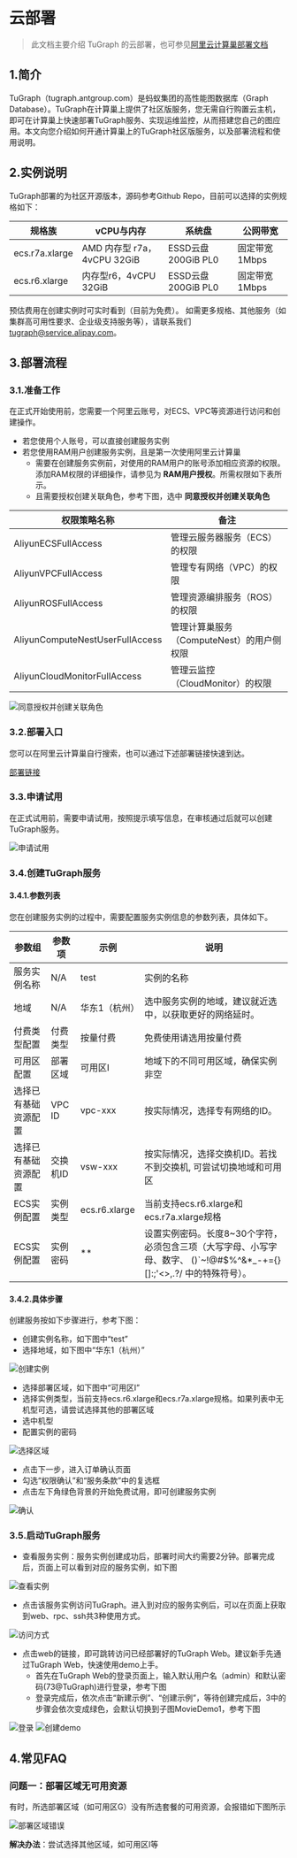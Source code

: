 # 云部署

> 此文档主要介绍 TuGraph 的云部署，也可参见[阿里云计算巢部署文档](https://aliyun-computenest.github.io/quickstart-tugraph/)

## 1.简介

TuGraph（tugraph.antgroup.com）是蚂蚁集团的高性能图数据库（Graph Database）。TuGraph在计算巢上提供了社区版服务，您无需自行购置云主机，即可在计算巢上快速部署TuGraph服务、实现运维监控，从而搭建您自己的图应用。本文向您介绍如何开通计算巢上的TuGraph社区版服务，以及部署流程和使用说明。

## 2.实例说明

TuGraph部署的为社区开源版本，源码参考Github Repo，目前可以选择的实例规格如下：

|规格族         |vCPU与内存                 |系统盘             |公网带宽     |
|--------------|--------------------------|-------------------|-------------|
|ecs.r7a.xlarge|AMD 内存型 r7a，4vCPU 32GiB|ESSD云盘 200GiB PL0|固定带宽1Mbps|
|ecs.r6.xlarge |内存型r6，4vCPU 32GiB      |ESSD云盘 200GiB PL0|固定带宽1Mbps|

预估费用在创建实例时可实时看到（目前为免费）。 如需更多规格、其他服务（如集群高可用性要求、企业级支持服务等），请联系我们 tugraph@service.alipay.com。

## 3.部署流程

### 3.1.准备工作

在正式开始使用前，您需要一个阿里云账号，对ECS、VPC等资源进行访问和创建操作。

- 若您使用个人账号，可以直接创建服务实例
- 若您使用RAM用户创建服务实例，且是第一次使用阿里云计算巢
    - 需要在创建服务实例前，对使用的RAM用户的账号添加相应资源的权限。添加RAM权限的详细操作，请参见为 __RAM用户授权__。所需权限如下表所示。
    - 且需要授权创建关联角色，参考下图，选中 __同意授权并创建关联角色__

|权限策略名称         |备注                 |
|--------------|--------------------------|
|AliyunECSFullAccess|管理云服务器服务（ECS）的权限|
|AliyunVPCFullAccess|管理专有网络（VPC）的权限|
|AliyunROSFullAccess|管理资源编排服务（ROS）的权限|
|AliyunComputeNestUserFullAccess|管理计算巢服务（ComputeNest）的用户侧权限|
|AliyunCloudMonitorFullAccess|管理云监控（CloudMonitor）的权限|

![同意授权并创建关联角色](../../../images/cloud-deployment-1.png)

### 3.2.部署入口

您可以在阿里云计算巢自行搜索，也可以通过下述部署链接快速到达。

[部署链接](https://computenest.console.aliyun.com/user/cn-hangzhou/serviceInstanceCreate?ServiceId=service-7b50ea3d20e643da95bf&&isTrial=true)

### 3.3.申请试用

在正式试用前，需要申请试用，按照提示填写信息，在审核通过后就可以创建TuGraph服务。

![申请试用](../../../images/cloud-deployment-2.png)

### 3.4.创建TuGraph服务

#### 3.4.1.参数列表

您在创建服务实例的过程中，需要配置服务实例信息的参数列表，具体如下。

|参数组|	参数项|	示例|	说明|
|---- |----     |----|---|
|服务实例名称|	N/A|	test|	实例的名称|
|地域|	N/A|	华东1（杭州）|	选中服务实例的地域，建议就近选中，以获取更好的网络延时。|
|付费类型配置|	付费类型|	按量付费|	免费使用请选用按量付费|
|可用区配置|	部署区域|	可用区I|	地域下的不同可用区域，确保实例非空|
|选择已有基础资源配置|	VPC ID|	vpc-xxx|	按实际情况，选择专有网络的ID。|
|选择已有基础资源配置|	交换机ID|	vsw-xxx|	按实际情况，选择交换机ID。若找不到交换机, 可尝试切换地域和可用区|
|ECS实例配置|	实例类型|	ecs.r6.xlarge|	当前支持ecs.r6.xlarge和ecs.r7a.xlarge规格|
|ECS实例配置|	实例密码|	**|	设置实例密码。长度8~30个字符，必须包含三项（大写字母、小写字母、数字、 ()`~!@#$%^&*_-+={}[]:;'<>,.?/ 中的特殊符号）。|

#### 3.4.2.具体步骤

创建服务按如下步骤进行，参考下图：

- 创建实例名称，如下图中“test”
- 选择地域，如下图中“华东1（杭州）”

![创建实例](../../../images/cloud-deployment-3.png)

- 选择部署区域，如下图中“可用区I”
- 选择实例类型，当前支持ecs.r6.xlarge和ecs.r7a.xlarge规格。如果列表中无机型可选，请尝试选择其他的部署区域
- 选中机型
- 配置实例的密码

![选择区域](../../../images/cloud-deployment-4.png)

- 点击下一步，进入订单确认页面
- 勾选“权限确认”和“服务条款”中的复选框
- 点击左下角绿色背景的开始免费试用，即可创建服务实例

![确认](../../../images/cloud-deployment-5.png)

### 3.5.启动TuGraph服务

- 查看服务实例：服务实例创建成功后，部署时间大约需要2分钟。部署完成后，页面上可以看到对应的服务实例，如下图

![查看实例](../../../images/cloud-deployment-6.png)

- 点击该服务实例访问TuGraph。进入到对应的服务实例后，可以在页面上获取到web、rpc、ssh共3种使用方式。

![访问方式](../../../images/cloud-deployment-7.png)

- 点击web的链接，即可跳转访问已经部署好的TuGraph Web。建议新手先通过TuGraph Web，快速使用demo上手。
    - 首先在TuGraph Web的登录页面上，输入默认用户名（admin）和默认密码(73@TuGraph)进行登录，参考下图
    - 登录完成后，依次点击“新建示例”、“创建示例”，等待创建完成后，3中的步骤会依次变成绿色，会默认切换到子图MovieDemo1，参考下图

![登录](../../../images/cloud-deployment-8.png)
![创建demo](../../../images/cloud-deployment-9.png)

## 4.常见FAQ

### 问题一：部署区域无可用资源

有时，所选部署区域（如可用区G）没有所选套餐的可用资源，会报错如下图所示

![部署区域错误](../../../images/cloud-deployment-10.png)

__解决办法__：尝试选择其他区域，如可用区I等